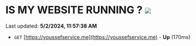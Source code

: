 # IS MY WEBSITE RUNNING ? [![](https://img.shields.io/static/v1?label=Sponsor&message=%E2%9D%A4&logo=GitHub&color=%23fe8e86)](https://github.com/sponsors/<username>)

Last updated: **5/2/2024, 11:57:38 AM**

- `GET` [https://youssefservice.me](https://youssefservice.me) - **Up** (170ms)
